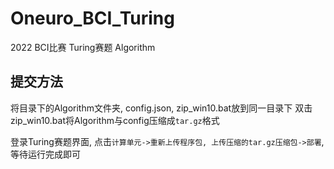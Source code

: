 # Oneuro_BCI_Turing
2022 BCI比赛 Turing赛题 Algorithm

## 提交方法
将目录下的Algorithm文件夹, config.json, zip_win10.bat放到同一目录下
双击zip_win10.bat将Algorithm与config压缩成`tar.gz`格式

登录Turing赛题界面, 点击`计算单元->重新上传程序包, 上传压缩的tar.gz压缩包->部署`, 等待运行完成即可
